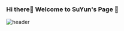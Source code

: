### Hi there🌹 Welcome to SuYun's Page 🦦
![header](https://capsule-render.vercel.app/api?type=waving&color=gradient&height=120&animation=fadeIn&section=footer&text=✏️💻&fontAlign=70)
<!--
**KimSuYun0723/KimSuYun0723** is a ✨ _special_ ✨ repository because its `README.md` (this file) appears on your GitHub profile.

Here are some ideas to get you started:

- 🔭 I’m currently working on ...
- 🌱 I’m currently learning ...
- 👯 I’m looking to collaborate on ...
- 🤔 I’m looking for help with ...
- 💬 Ask me about ...
- 📫 How to reach me: ...
- 😄 Pronouns: ...
- ⚡ Fun fact: ...
-->

